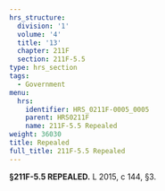 ```yaml
---
hrs_structure:
  division: '1'
  volume: '4'
  title: '13'
  chapter: 211F
  section: 211F-5.5
type: hrs_section
tags:
  - Government
menu:
  hrs:
    identifier: HRS_0211F-0005_0005
    parent: HRS0211F
    name: 211F-5.5 Repealed
weight: 36030
title: Repealed
full_title: 211F-5.5 Repealed
---
```

**§211F-5.5 REPEALED.** L 2015, c 144, §3.